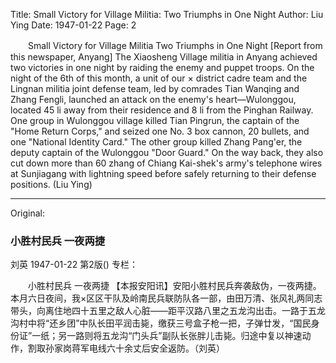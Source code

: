 Title: Small Victory for Village Militia: Two Triumphs in One Night
Author: Liu Ying
Date: 1947-01-22
Page: 2

　　Small Victory for Village Militia
    Two Triumphs in One Night
    [Report from this newspaper, Anyang] The Xiaosheng Village militia in Anyang achieved two victories in one night by raiding the enemy and puppet troops. On the night of the 6th of this month, a unit of our × district cadre team and the Lingnan militia joint defense team, led by comrades Tian Wanqing and Zhang Fengli, launched an attack on the enemy's heart—Wulonggou, located 45 li away from their residence and 8 li from the Pinghan Railway. One group in Wulonggou village killed Tian Pingrun, the captain of the "Home Return Corps," and seized one No. 3 box cannon, 20 bullets, and one "National Identity Card." The other group killed Zhang Pang'er, the deputy captain of the Wulonggou "Door Guard." On the way back, they also cut down more than 60 zhang of Chiang Kai-shek's army's telephone wires at Sunjiagang with lightning speed before safely returning to their defense positions. (Liu Ying)



<hr /> 

Original: 


### 小胜村民兵  一夜两捷
刘英
1947-01-22
第2版()
专栏：

　　小胜村民兵
    一夜两捷
    【本报安阳讯】安阳小胜村民兵奔袭敌伪，一夜两捷。本月六日夜间，我×区区干队及岭南民兵联防队各一部，由田万清、张风礼两同志带头，向离住地四十五里之敌人心脏——距平汉路八里之五龙沟出击。一路于五龙沟村中将“还乡团”中队长田平润击毙，缴获三号盒子枪一把，子弹廿发，“国民身份证”一纸；另一路则将五龙沟“门头兵”副队长张胖儿击毙。归途中复以神速动作，割取孙家岗蒋军电线六十余丈后安全返防。（刘英）
